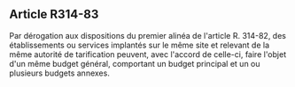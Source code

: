 ## Article R314-83

Par dérogation aux dispositions du premier alinéa de l'article R. 314-82, des établissements ou services
implantés sur le même site et relevant de la même autorité de tarification peuvent, avec l'accord de celle-ci,
faire l'objet d'un même budget général, comportant un budget principal et un ou plusieurs budgets annexes.

